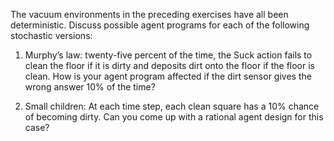 The vacuum environments in the preceding
exercises have all been deterministic. Discuss possible agent programs
for each of the following stochastic versions:<br>

1.  Murphy’s law: twenty-five percent of the time, the Suck action
    fails to clean the floor if it is dirty and deposits dirt onto the
    floor if the floor is clean. How is your agent program affected if
    the dirt sensor gives the wrong answer 10% of the time?<br>

2.  Small children: At each time step, each clean square has a 10%
    chance of becoming dirty. Can you come up with a rational agent
    design for this case?
